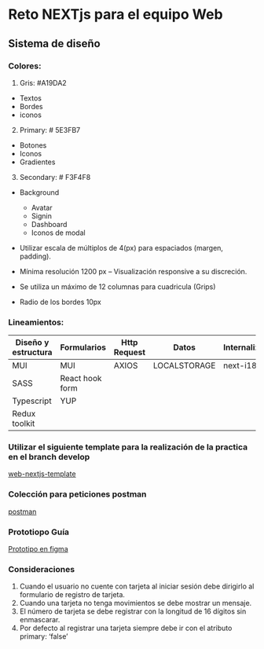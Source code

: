 # Reto NEXTjs para el equipo Web

## Sistema de diseño

### Colores:

1. Gris: #A19DA2

- Textos
- Bordes
- iconos

2. Primary: # 5E3FB7

- Botones
- Iconos
- Gradientes

3. Secondary: # F3F4F8

- Background

  - Avatar
  - Signin
  - Dashboard
  - Iconos de modal

- Utilizar escala de múltiplos de 4(px) para espaciados (margen, padding).
- Mínima resolución 1200 px – Visualización responsive a su discreción.
- Se utiliza un máximo de 12 columnas para cuadricula (Grips)
- Radio de los bordes 10px

### Lineamientos:

| Diseño y estructura | Formularios     | Http Request | Datos        | Internalización |
| ------------------- | --------------- | ------------ | ------------ | --------------- |
| MUI                 | MUI             | AXIOS        | LOCALSTORAGE | next-i18next    |
| SASS                | React hook form |              |              |
| Typescript          | YUP             |              |              |
| Redux toolkit       |                 |              |              |

### Utilizar el siguiente template para la realización de la practica en el branch develop

[web-nextjs-template](https://code.novopayment.com/novopayment/web-nextjs-template/tree/develop)

### Colección para peticiones postman

[postman](https://api.postman.com/collections/6141833-cb390edd-d23a-4d79-b790-c4d42692095c?access_key=PMAT-01GS8HBN092CJ9X7M22H2EAZVW)

### Prototiopo Guía

[Prototipo en figma](https://www.figma.com/proto/iuqYDOPGKjGIdrqCe8BOyA/Prueba-Web?page-id=0%3A1&node-id=1-3&viewport=627%2C417%2C0.25&scaling=min-zoom&starting-point-node-id=1%3A3)

### Consideraciones

1. Cuando el usuario no cuente con tarjeta al iniciar sesión debe dirigirlo al formulario de registro de tarjeta.
2. Cuando una tarjeta no tenga movimientos se debe mostrar un mensaje.
3. El número de tarjeta se debe registrar con la longitud de 16 dígitos sin enmascarar.
4. Por defecto al registrar una tarjeta siempre debe ir con el atributo primary: ‘false’
